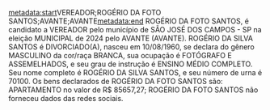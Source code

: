 <metadata:start>VEREADOR;ROGÉRIO DA FOTO SANTOS;AVANTE;AVANTE<metadata:end>
ROGÉRIO DA FOTO SANTOS, é candidato a VEREADOR pelo município de SÃO JOSÉ DOS CAMPOS - SP na eleição MUNICIPAL de 2024 pelo AVANTE (AVANTE). ROGÉRIO DA SILVA SANTOS é DIVORCIADO(A), nasceu em 10/08/1960, se declara do gênero MASCULINO da cor/raça BRANCA, sua ocupação é FOTÓGRAFO E ASSEMELHADOS, e seu grau de instrução é ENSINO MÉDIO COMPLETO. Seu nome completo é ROGÉRIO DA SILVA SANTOS, e seu número de urna é 70100.
Os bens declarados de ROGÉRIO DA FOTO SANTOS são: APARTAMENTO no valor de R$ 85657,27; 
ROGÉRIO DA FOTO SANTOS não forneceu dados das redes sociais.